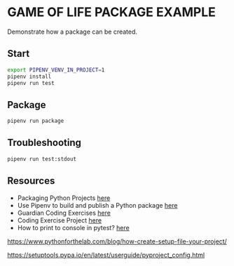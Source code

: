 # GAME OF LIFE PACKAGE EXAMPLE

Demonstrate how a package can be created.  

## Start

```sh
export PIPENV_VENV_IN_PROJECT=1
pipenv install
pipenv run test
```

## Package

```sh
pipenv run package
```

## Troubleshooting

```sh
pipenv run test:stdout
```

## Resources

* Packaging Python Projects [here](https://packaging.python.org/en/latest/tutorials/packaging-projects/)  
* Use Pipenv to build and publish a Python package [here](https://stackoverflow.com/questions/62131724/use-pipenv-to-build-and-publish-a-python-package)  
* Guardian Coding Exercises [here](https://github.com/guardian/coding-exercises)  
* Coding Exercise Project [here](https://github.com/guardian/coding-exercise-project)  
* How to print to console in pytest? [here](https://stackoverflow.com/questions/24617397/how-to-print-to-console-in-pytest)  

https://www.pythonforthelab.com/blog/how-create-setup-file-your-project/

https://setuptools.pypa.io/en/latest/userguide/pyproject_config.html

